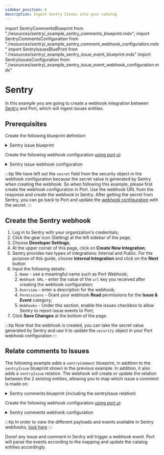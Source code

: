 ```yaml
---
sidebar_position: 6
description: Ingest Sentry Issues into your catalog
---
```


import SentryCommentsBlueprint from "./resources/sentry/\_example_sentry_comments_blueprint.mdx";
import SentryCommentsConfiguration from "./resources/sentry/\_example_sentry_comment_webhook_configuration.mdx"
import SentryIssuesBluePrint from "./resources/sentry/\_example_sentry_issue_event_blueprint.mdx"
import SentryIssuesConfiguration from "./resources/sentry/\_example_sentry_issue_event_webhook_configuration.mdx"

# Sentry

In this example you are going to create a webhook integration between [Sentry](https://sentry.io) and Port, which will ingest issues entities.

## Prerequisites

Create the following blueprint definition:

<details>

<summary>Sentry issue blueprint</summary>
<SentryIssuesBluePrint/>

</details>

Create the following webhook configuration [using port ui](../../?operation=ui#configuring-webhook-endpoints):

<details>

<summary>Sentry issue webhook configuration</summary>
<SentryIssuesConfiguration/>

1. Basic details:
   1. Title : `Sentry mapper`;
   2. Identifier : `sentryIssuesMapper`;
   3. Description : `A webhook configuration to map Sentry Issues to Port`;
   4. Icon : `Sentry`;
2. Integration configuration:
   1. The JQ mapping example;
   2. Scroll down to **Advanced settings** and input the following details:
      1. Signature Header Name : `sentry-hook-signature`;
      2. Signature Algorithm : Select `sha256` from dropdown option;
      3. Click **Save** at the bottom of the page.

</details>

:::tip
We have left out the `secret` field from the security object in the webhook configuration because the secret value is generated by Sentry when creating the webhook.
So when following this example, please first create the webhook configuration in Port. Use the webhook URL from the response and create the webhook in Sentry.
After getting the secret from Sentry, you can go back to Port and update the [webhook configuration](../webhook.md#configuring-webhook-endpoints) with the secret.
:::

## Create the Sentry webhook

1. Log in to Sentry with your organization's credentials;
2. Click the gear icon (Setting) at the left sidebar of the page;
3. Choose **Developer Settings**;
4. At the upper corner of this page, click on **Create New Integration**;
5. Sentry provides two types of integrations: Internal and Public. For the purpose of this guide, choose **Internal Integration** and click on the **Next** button
6. Input the following details:
   1. `Name` - use a meaningful name such as Port Webhook;
   2. `Webhook URL` - enter the value of the `url` key you received after creating the webhook configuration;
   3. `Overview` - enter a description for the webhook;
   4. `Permissions` - Grant your webhook **Read** permissions for the **Issue & Event** category;
   5. `Webhooks` - Under this section, enable the issues checkbox to allow Sentry to report issue events to Port;
7. Click **Save Changes** at the bottom of the page.

:::tip
Now that the webhook is created, you can take the secret value generated by Sentry and use it to update the `security` object in your Port webhook configuration
:::

## Relate comments to Issues

The following example adds a `sentryComment` blueprint, in addition to the `sentryIssue` blueprint shown in the previous example. In addition, it also adds a `sentryIssue` relation. The webhook will create or update the relation between the 2 existing entities, allowing you to map which issue a comment is made on:

<details>

<summary>Sentry comments blueprint (including the sentryIssue relation)</summary>
<SentryCommentsBlueprint/>

</details>

Create the following webhook configuration [using port ui](../../?operation=ui#configuring-webhook-endpoints):

<details>

<summary>Sentry comments webhook configuration</summary>
<SentryCommentsConfiguration/>

1. Basic details:
   1. Title : `Sentry mapper`;
   2. Identifier : `sentryIssuesMapper`;
   3. Description : `A webhook configuration to map Sentry Issues to Port`;
   4. Icon : `Sentry`;
2. Integration configuration:
   1. The JQ mapping example;
   2. Scroll down to **Advanced settings** and input the following details:
      1. Signature Header Name : `sentry-hook-signature`;
      2. Signature Algorithm : Select `sha256` from dropdown option;
      3. Click **Save** at the bottom of the page.

</details>

:::tip
In order to view the different payloads and events available in Sentry webhooks, [look here](https://docs.sentry.io/product/integrations/integration-platform/webhooks/)
:::

Done! any issue and comment in Sentry will trigger a webhook event. Port will parse the events according to the mapping and update the catalog entities accordingly.
